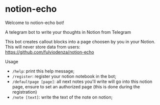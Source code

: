 # notion-echo
Welcome to notion-echo bot!

A telegram bot to write your thoughts in Notion from Telegram

This bot creates callout blocks into a page choosen by you in your Notion.
This will never store data from users:
https://github.com/fulviodenza/notion-echo

Usage
- `/help`: print this help message;
- `/register`: register your notion notebook in the bot;
- `/defaultpage [page]`: all next notes you'll write will go into this notion page, ensure to set an authorized page (this is done during the registration)
- `/note [text]`: write the text of the note on notion;
